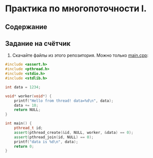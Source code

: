 # Практика по многопоточности I.
## Содержание
## Задание на счётчик
1. Скачайте файлы из этого репозитория. Можно только [main.cpp](src/main.cpp):

```c++
#include <assert.h>
#include <pthread.h>
#include <stdio.h>
#include <stdlib.h>

int data = 1234;

void* worker(void*) {
    printf("Hello from thread! data=%d\n", data);
    data += 10;
    return NULL;
}

int main() {
    pthread_t id;
    assert(pthread_create(&id, NULL, worker, &data) == 0);
    assert(pthread_join(id, NULL) == 0);
    printf("data is %d\n", data);
    return 0;
}
```

